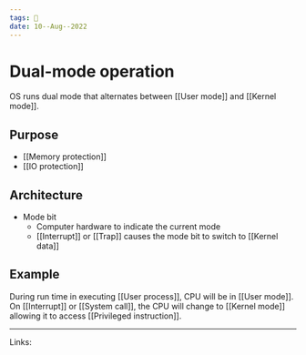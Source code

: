```yaml
---
tags: 🌱
date: 10--Aug--2022
---
```


# Dual-mode operation

OS runs dual mode that alternates between [[User mode]] and [[Kernel mode]].

## Purpose

- [[Memory protection]]
- [[IO protection]]

## Architecture

- Mode bit
    - Computer hardware to indicate the current mode
    - [[Interrupt]] or [[Trap]] causes the mode bit to switch to [[Kernel data]]

## Example

During run time in executing [[User process]], CPU will be in [[User mode]]. On [[Interrupt]] or [[System call]], the CPU will change to [[Kernel mode]] allowing it to access [[Privileged instruction]].

---
Links: 